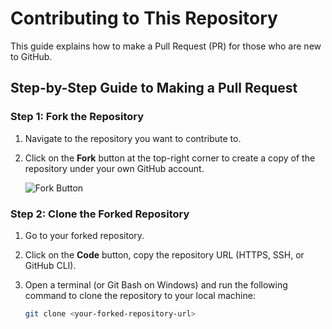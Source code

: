# Contributing to This Repository

This guide explains how to make a Pull Request (PR) for those who are new to GitHub.

## Step-by-Step Guide to Making a Pull Request

### Step 1: Fork the Repository
1. Navigate to the repository you want to contribute to.
2. Click on the **Fork** button at the top-right corner to create a copy of the repository under your own GitHub account.

   ![Fork Button](https://docs.github.com/assets/images/help/repository/fork_button.jpg)

### Step 2: Clone the Forked Repository
1. Go to your forked repository.
2. Click on the **Code** button, copy the repository URL (HTTPS, SSH, or GitHub CLI).
3. Open a terminal (or Git Bash on Windows) and run the following command to clone the repository to your local machine:

   ```bash
   git clone <your-forked-repository-url>